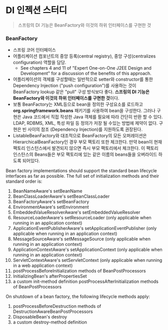 # DI 인젝션 스터디

>스프링의 DI 기능은 BeanFactory와 이것의 하위 인터페이스를 구현한 것


### BeanFactory
  
* 스프링 코어 인터페이스
* 어플리케이션 컴포넌트의 중앙 등록(central registry), 중앙 구성(centralizes configuration) 역할을 담당. 
	* See chapters 4 and 11 of "Expert One-on-One J2EE Design and Development" for a discussion of the benefits of this approach.
* 어플리케이션의 객체를 구성할때는 일반적으로 setter와 constructor를 통한 Dependency Injection ("push configuration")를 사용하는 것이 BeanFactory lookup 같은 "pull" 구성 방식보다 좋다. **스프링의 DI 기능은 BeanFactory와 이것의 하위 인터페이스를 구현한 것**이다.
* 보통 BeanFactory는 XML등으로 bean을 정의한 구성요소를 로드하고 __org.springframework.beans__ 패키기를 사용하여 bean을 구성한다. 그러나 구현은 Java 코드에서 직접 작성한 Java 객체를 필요에 따라 간단히 반환 할 수 있다. LDAP, RDBMS, XML, 특성 파일 등 정의가 저장 될 수있는 방법에 제약이 없다. 구현은 빈 사이의 참조 (Dependency Injection)를 지원하도록 권장된다.
* ListableBeanFactory와 대조적으로 BeanFactory의 모든 오퍼레이션은 HierarchicalBeanFactory인 경우 부모 팩토리 또한 체크한다. 만약 bean이 현재 팩토리 인스턴스에서 발견되지 않으면 즉시 부모 팩토리에서 체크한다. 이 팩토리 인스탄스의 Beans들은 부모 팩토리에 있는 같은 이름의 beans들을 오버라이드 하도록 되어있다.

Bean factory implementations should support the standard bean lifecycle interfaces as far as possible. The full set of initialization methods and their standard order is:

1. BeanNameAware's setBeanName
2. BeanClassLoaderAware's setBeanClassLoader
3. BeanFactoryAware's setBeanFactory
4. EnvironmentAware's setEnvironment
5. EmbeddedValueResolverAware's setEmbeddedValueResolver
6. ResourceLoaderAware's setResourceLoader (only applicable when running in an application context)
7. ApplicationEventPublisherAware's setApplicationEventPublisher (only applicable when running in an application context)
8. MessageSourceAware's setMessageSource (only applicable when running in an application context)
9. ApplicationContextAware's setApplicationContext (only applicable when running in an application context)
10. ServletContextAware's setServletContext (only applicable when running in a web application context)
11. postProcessBeforeInitialization methods of BeanPostProcessors
12. InitializingBean's afterPropertiesSet
13. a custom init-method definition
postProcessAfterInitialization methods of BeanPostProcessors

On shutdown of a bean factory, the following lifecycle methods apply:

1. postProcessBeforeDestruction methods of DestructionAwareBeanPostProcessors
2. DisposableBean's destroy
3. a custom destroy-method definition

